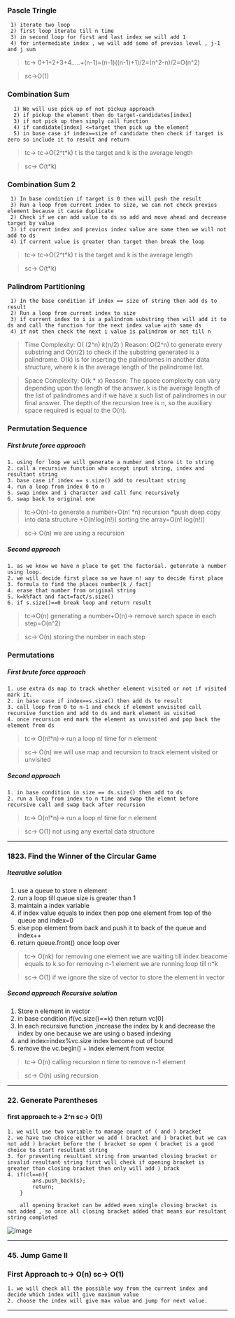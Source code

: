 ### Pascle Tringle
````
 1) iterate two loop
 2) first loop iterate till n time
 3) in second loop for first and last index we will add 1 
 4) for intermediate index , we will add some of previos level , j-1 and j sum
 ```` 
 > tc-> 0+1+2+3+4.....+(n-1)=(n-1)((n-1)+1)/2=(n^2-n)/2=O(n^2)
 
 >sc->O(1)

### Combination Sum
````
  1) We will use pick up of not pickup approach
  2) if pickup the element then do target-candidates[index]
  3) if not pick up then simply call function 
  4) if candidate[index] <=target then pick up the element 
  5) in base case if index==size of candidate then check if target is zero so include it to result and return
 ```` 

 > tc-> tc->O(2^t*k) t is the target and k is the average length
 
 > sc-> O(t*k) 

### Combination Sum 2
````
 1) In base condition if target is 0 then will push the result
 3) Run a loop from current index to size, we can not check previos element because it cause duplicate
 2) Check if we can add value to ds so add and move ahead and decrease target by value
 3) if current index and previos index value are same then we will not add to ds
 4) if current value is greater than target then break the loop
 ```` 
 > tc-> tc->O(2^t*k) t is the target and k is the average length
 
 > sc-> O(t*k) 

### Palindrom Partitioning
````
 1) In the base condition if index == size of string then add ds to result
 2) Run a loop from current index to size
 3) if current index to i is a palindrom substring then will add it to ds and call the function for the next index value with same ds
 4) if not then check the next i value is palindrom or not till n

 ```` 
>Time Complexity: O( (2^n) *k*(n/2) )
Reason: O(2^n) to generate every substring and O(n/2)  to check if the substring generated is a palindrome. O(k) is for inserting the palindromes in another data structure, where k  is the average length of the palindrome list.

>Space Complexity: O(k * x)
Reason: The space complexity can vary depending upon the length of the answer. k is the average length of the list of palindromes and if we have x such list of palindromes in our final answer. The depth of the recursion tree is n, so the auxiliary space required is equal to the O(n).

### Permutation Sequence

 ##### First brute force approach
 ````
 1. using for loop we will generate a number and store it to string
 2. call a recursive function who accept input string, index and resultant string
 3. base case if index == s.size() add to resultant string
 4. run a loop from index 0 to n
 5. swap index and i character and call func recursively
 6. swap back to original one
 ````
 > tc->O(n)-to generate a number+O(n! *n) recursion *push deep copy into data structure +O(n!log(n!)) sorting the array=O(n! log(n!))
 
 > sc-> O(n) we are using a recursion

 ##### Second approach
 ````
 1. as we know we have n place to get the factorial. getenrate a number using loop.
 2. we will decide first place so we have n! way to decide first place
 3. formula to find the places number[k / fact]
 4. erase that number from original string
 5. k=k%fact and fact=fact/s.size()
 6. if s.size()==0 break loop and return result
 ````
 > tc->O(n) generating a number+O(n)-> remove sarch space in each step=O(n^2)
   
 > sc-> O(n) storing the number in each step

### Permutations

 ##### First brute force approach
 ````
 1. use extra ds map to track whether element visited or not if visited mark it.
 2. in base case if index==s.size() then add ds to result
 3. call loop from 0 to n-1 and check if element unvisited call recursive function and add to ds and mark element as visited
 4. once recursion end mark the element as unvisited and pop back the element from ds
 ````
 > tc-> O(n!*n)-> run a loop n! time for n element

 > sc-> O(n) we will use map and recursion to track element visited or unvisited

 ##### Second approach
 ````
1. in base condition in size == ds.size() then add to ds
2. run a loop from index to n time and swap the elemnt before recursive call and swap back after recursion
 ````
 > tc-> O(n!*n)-> run a loop n! time for n element
   
 > sc-> O(1) not using any exertal data structure
 
 --------------------------------------------------------------------------------------
 ### 1823. Find the Winner of the Circular Game
  ##### Itearative solution
   1. use a queue to store n element
   2. run a loop till queue size is greater than 1
   3. maintain a index variable
   4. if index value equals to index then pop one element from top of the queue and index=0
   5. else pop element from back and push it to back of the queue and index++
   6. return queue.front() once loop over
   
  > tc-> O(nk) for removing one element we are waiting till  index beacome equals to k.so for removing n-1 element we are running loop till n*k
 
> sc-> O(1) if we ignore the size of vector to store the element in vector
 
 ##### Second approach Recursive solution
  1. Store n element in vector
  2. in base condition if(vc.size()==k) then return vc[0]
  3. In each recursive function ,increase the index by k and decrease the index by one because we are using o based indexing
  4. and index=index%vc.size index become out of bound
  5. remove the vc.begin() + index element from vector
  
>  tc-> O(n) calling recursion n time to remove n-1 element

>  sc-> O(n) using recursion
 
 -----------------------------------------------------------------------------------
  ### 22. Generate Parentheses 
   #### first approach tc-> 2^n sc-> O(1)
    1. we will use two variable to manage count of ( and ) bracket
    2. we have two choice either we add ( bracket and ) bracket but we can not add ) bracket before the ( bracket so open ( bracket is a good choice to start resultant string
    3. for preventing resultant string from unwanted closing bracket or invalid resultant string first will check if opening bracket is greater than closing bracket then only will add ) brack
    4. if(cl==n){
            ans.push_back(s);
            return;
        }
        
        all opening bracket can be added even single closing bracket is not added , so once all closing bracket added that means our resultant string completed
![image](https://user-images.githubusercontent.com/52101117/197733033-47e8929f-741a-461e-b963-81e3a6c89dd8.png)

--------------------------------------------------------------------      
  ### 45. Jump Game II
   ### First Approach tc-> O(n) sc-> O(1)
    1. we will check all the possible way from the current index and decide which index will give maximum value
    2. choose the index will give max value and jump for next value.
    
----------------------------------------------------------------------------


